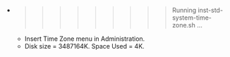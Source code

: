 * >>>>>>>>> Running inst-std-system-time-zone.sh ...
  * Insert Time Zone menu in Administration.
  * Disk size = 3487164K. Space Used = 4K.
